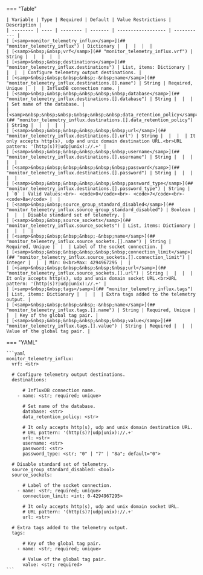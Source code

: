 <!--
  ~ Copyright (c) 2024 Arista Networks, Inc.
  ~ Use of this source code is governed by the Apache License 2.0
  ~ that can be found in the LICENSE file.
  -->
=== "Table"

    | Variable | Type | Required | Default | Value Restrictions | Description |
    | -------- | ---- | -------- | ------- | ------------------ | ----------- |
    | [<samp>monitor_telemetry_influx</samp>](## "monitor_telemetry_influx") | Dictionary |  |  |  |  |
    | [<samp>&nbsp;&nbsp;vrf</samp>](## "monitor_telemetry_influx.vrf") | String |  |  |  |  |
    | [<samp>&nbsp;&nbsp;destinations</samp>](## "monitor_telemetry_influx.destinations") | List, items: Dictionary |  |  |  | Configure telemetry output destinations. |
    | [<samp>&nbsp;&nbsp;&nbsp;&nbsp;-&nbsp;name</samp>](## "monitor_telemetry_influx.destinations.[].name") | String | Required, Unique |  |  | InfluxDB connection name. |
    | [<samp>&nbsp;&nbsp;&nbsp;&nbsp;&nbsp;&nbsp;database</samp>](## "monitor_telemetry_influx.destinations.[].database") | String |  |  |  | Set name of the database. |
    | [<samp>&nbsp;&nbsp;&nbsp;&nbsp;&nbsp;&nbsp;data_retention_policy</samp>](## "monitor_telemetry_influx.destinations.[].data_retention_policy") | String |  |  |  |  |
    | [<samp>&nbsp;&nbsp;&nbsp;&nbsp;&nbsp;&nbsp;url</samp>](## "monitor_telemetry_influx.destinations.[].url") | String |  |  |  | It only accepts http(s), udp and unix domain destination URL.<br>URL pattern: '(http(s)?|udp|unix)://.+' |
    | [<samp>&nbsp;&nbsp;&nbsp;&nbsp;&nbsp;&nbsp;username</samp>](## "monitor_telemetry_influx.destinations.[].username") | String |  |  |  |  |
    | [<samp>&nbsp;&nbsp;&nbsp;&nbsp;&nbsp;&nbsp;password</samp>](## "monitor_telemetry_influx.destinations.[].password") | String |  |  |  |  |
    | [<samp>&nbsp;&nbsp;&nbsp;&nbsp;&nbsp;&nbsp;password_type</samp>](## "monitor_telemetry_influx.destinations.[].password_type") | String |  | `0` | Valid Values:<br>- <code>0</code><br>- <code>7</code><br>- <code>8a</code> |  |
    | [<samp>&nbsp;&nbsp;source_group_standard_disabled</samp>](## "monitor_telemetry_influx.source_group_standard_disabled") | Boolean |  |  |  | Disable standard set of telemetry. |
    | [<samp>&nbsp;&nbsp;source_sockets</samp>](## "monitor_telemetry_influx.source_sockets") | List, items: Dictionary |  |  |  |  |
    | [<samp>&nbsp;&nbsp;&nbsp;&nbsp;-&nbsp;name</samp>](## "monitor_telemetry_influx.source_sockets.[].name") | String | Required, Unique |  |  | Label of the socket connection. |
    | [<samp>&nbsp;&nbsp;&nbsp;&nbsp;&nbsp;&nbsp;connection_limit</samp>](## "monitor_telemetry_influx.source_sockets.[].connection_limit") | Integer |  |  | Min: 0<br>Max: 4294967295 |  |
    | [<samp>&nbsp;&nbsp;&nbsp;&nbsp;&nbsp;&nbsp;url</samp>](## "monitor_telemetry_influx.source_sockets.[].url") | String |  |  |  | It only accepts http(s), udp and unix domain socket URL.<br>URL pattern: '(http(s)?|udp|unix)://.+' |
    | [<samp>&nbsp;&nbsp;tags</samp>](## "monitor_telemetry_influx.tags") | List, items: Dictionary |  |  |  | Extra tags added to the telemetry output. |
    | [<samp>&nbsp;&nbsp;&nbsp;&nbsp;-&nbsp;name</samp>](## "monitor_telemetry_influx.tags.[].name") | String | Required, Unique |  |  | Key of the global tag pair. |
    | [<samp>&nbsp;&nbsp;&nbsp;&nbsp;&nbsp;&nbsp;value</samp>](## "monitor_telemetry_influx.tags.[].value") | String | Required |  |  | Value of the global tag pair. |

=== "YAML"

    ```yaml
    monitor_telemetry_influx:
      vrf: <str>

      # Configure telemetry output destinations.
      destinations:

          # InfluxDB connection name.
        - name: <str; required; unique>

          # Set name of the database.
          database: <str>
          data_retention_policy: <str>

          # It only accepts http(s), udp and unix domain destination URL.
          # URL pattern: '(http(s)?|udp|unix)://.+'
          url: <str>
          username: <str>
          password: <str>
          password_type: <str; "0" | "7" | "8a"; default="0">

      # Disable standard set of telemetry.
      source_group_standard_disabled: <bool>
      source_sockets:

          # Label of the socket connection.
        - name: <str; required; unique>
          connection_limit: <int; 0-4294967295>

          # It only accepts http(s), udp and unix domain socket URL.
          # URL pattern: '(http(s)?|udp|unix)://.+'
          url: <str>

      # Extra tags added to the telemetry output.
      tags:

          # Key of the global tag pair.
        - name: <str; required; unique>

          # Value of the global tag pair.
          value: <str; required>
    ```
